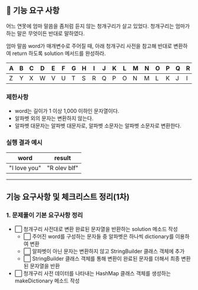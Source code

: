 ## 🚀 기능 요구 사항

어느 연못에 엄마 말씀을 좀처럼 듣지 않는 청개구리가 살고 있었다. 청개구리는 엄마가 하는 말은 무엇이든 반대로 말하였다.

엄마 말씀 word가 매개변수로 주어질 때, 아래 청개구리 사전을 참고해 반대로 변환하여 return 하도록 solution 메서드를 완성하라.

| A | B | C | D | E | F | G | H | I | J | K | L | M | N | O | P | Q | R | S | T | U | V | W | X | Y | Z |
| --- | --- | --- | --- | --- | --- | --- | --- | --- | --- | --- | --- | --- | --- | --- | --- | --- | --- | --- | --- | --- | --- | --- | --- | --- | --- |
| Z | Y | X | W | V | U | T | S | R | Q | P | O | N | M | L | K | J | I | H | G | F | E | D | C | B | A |

### 제한사항

- word는 길이가 1 이상 1,000 이하인 문자열이다.
- 알파벳 외의 문자는 변환하지 않는다.
- 알파벳 대문자는 알파벳 대문자로, 알파벳 소문자는 알파벳 소문자로 변환한다.

### 실행 결과 예시

| word | result |
| --- | --- |
| "I love you" | "R olev blf" |

---

## 기능 요구사항 및 체크리스트 정리(1차)

### 1. 문제풀이 기본 요구사항 정리
- ⬜ 청개구리 사전대로 변환 완료된 문자열을 반환하는 solution 메소드 작성
  - ⬜ 주어진 word를 구성하는 문자들 중 알파벳은 하나씩 dictionary를 이용하여 변환
  - ⬜ 알파벳이 아닌 문자는 변환하지 않고 StringBuilder 클래스 객체에 추가
  - ⬜ StringBuilder 클래스 객체를 통해 변환이 완료된 문자를 더해서 최종 변환된 문자열을 반환
- ⬜ 청개구리 사전 데이터를 나타내는 HashMap 클래스 객체를 생성하는 makeDictionary 메소드 작성